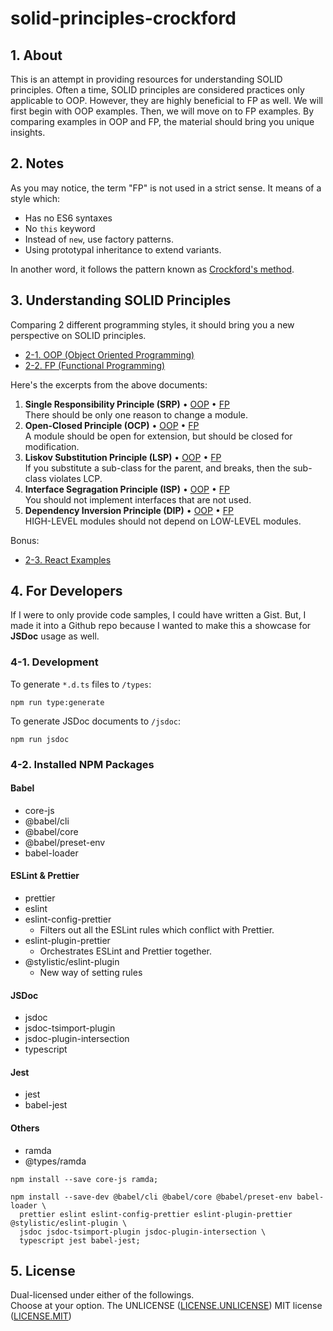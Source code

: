 # solid-principles-crockford

## 1. About

This is an attempt in providing resources for understanding SOLID principles.
Often a time, SOLID principles are considered practices only applicable to OOP.
However, they are highly beneficial to FP as well.
We will first begin with OOP examples. Then, we will move on to FP examples.
By comparing examples in OOP and FP, the material should bring you unique insights.

## 2. Notes

As you may notice, the term "FP" is not used in a strict sense.
It means of a style which:

- Has no ES6 syntaxes
- No `this` keyword
- Instead of `new`, use factory patterns.
- Using prototypal inheritance to extend variants.

In another word, it follows the pattern known as [Crockford's method](https://www.crockford.com/javascript/prototypal.html).

## 3. Understanding SOLID Principles

Comparing 2 different programming styles,
it should bring you a new perspective on SOLID principles.

- [2-1. OOP (Object Oriented Programming)](./docs/oop/oop.md)
- [2-2. FP (Functional Programming)](./docs/fp/fp.md)

Here's the excerpts from the above documents:

1. **Single Responsibility Principle (SRP)** • [OOP](./docs/oop/1_single_responsibility.md) • [FP](./docs/fp/1_single_responsibility.md)  
There should be only one reason to change a module.
2. **Open-Closed Principle (OCP)** • [OOP](./docs/oop/2_open_closed.md) • [FP](./docs/fp/2_open_closed.md)  
A module should be open for extension, but should be closed for modification.
3. **Liskov Substitution Principle (LSP)** • [OOP](./docs/oop/3_liskov_substitution.md) • [FP](./docs/fp/3_liskov_substitution.md)  
If you substitute a sub-class for the parent, and breaks, then the sub-class violates LCP.
4. **Interface Segragation Principle (ISP)** • [OOP](./docs/oop/4_interface_segragation.md) • [FP](./docs/fp/4_interface_segragation.md)  
You should not implement interfaces that are not used.
5. **Dependency Inversion Principle (DIP)** • [OOP](./docs/oop/5_dependency_inversion.md) • [FP](./docs/fp/5_dependency_inversion.md)  
HIGH-LEVEL modules should not depend on LOW-LEVEL modules.

Bonus:  
- [2-3. React Examples](./docs/react.md)

## 4. For Developers

If I were to only provide code samples, I could have written a Gist.
But, I made it into a Github repo because I wanted to make this a showcase for **JSDoc** usage as well.


### 4-1. Development

To generate `*.d.ts` files to `/types`:

```
npm run type:generate
```

To generate JSDoc documents to `/jsdoc`:

```
npm run jsdoc
```

### 4-2. Installed NPM Packages

#### Babel

- core-js
- @babel/cli
- @babel/core
- @babel/preset-env
- babel-loader

#### ESLint & Prettier

- prettier
- eslint
- eslint-config-prettier
  - Filters out all the ESLint rules which conflict with Prettier.
- eslint-plugin-prettier
  - Orchestrates ESLint and Prettier together.
- @stylistic/eslint-plugin
  - New way of setting rules

#### JSDoc

- jsdoc
- jsdoc-tsimport-plugin
- jsdoc-plugin-intersection
- typescript

#### Jest

- jest
- babel-jest

#### Others

- ramda
- @types/ramda

```
npm install --save core-js ramda;

npm install --save-dev @babel/cli @babel/core @babel/preset-env babel-loader \
  prettier eslint eslint-config-prettier eslint-plugin-prettier @stylistic/eslint-plugin \
  jsdoc jsdoc-tsimport-plugin jsdoc-plugin-intersection \
  typescript jest babel-jest;
```

## 5. License

Dual-licensed under either of the followings.  
Choose at your option.
The UNLICENSE ([LICENSE.UNLICENSE](LICENSE.UNLICENSE)) MIT license ([LICENSE.MIT](LICENSE.MIT))
